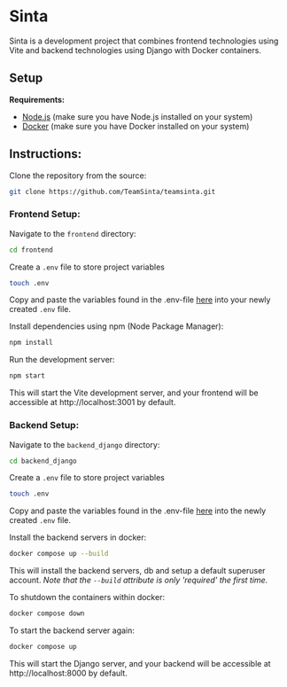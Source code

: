 # Sinta

Sinta is a development project that combines frontend technologies using Vite and backend technologies using Django with Docker containers.

## Setup
__Requirements:__
- [Node.js](https://nodejs.org/en) (make sure you have Node.js installed on your system)
- [Docker](https://www.docker.com/) (make sure you have Docker installed on your system)
  
## Instructions:

Clone the repository from the source: 
```bash
git clone https://github.com/TeamSinta/teamsinta.git
```

### Frontend Setup:

Navigate to the `frontend` directory:
```bash
cd frontend
```

Create a `.env` file to store project variables
```bash
touch .env
```
Copy and paste the variables found in the .env-file [here](https://www.notion.so/teamsinta/React-Frontend-0da83eabeb384987a7ae5914c229bb43?pvs=4#edc1efb6b4ec496f949249740ae6592c) into your newly created `.env` file.



Install dependencies using npm (Node Package Manager):
```bash
npm install
```

Run the development server:
```bash
npm start
```

This will start the Vite development server, and your frontend will be accessible at http://localhost:3001 by default.


### Backend Setup:

Navigate to the `backend_django` directory:
```bash
cd backend_django
```

Create a `.env` file to store project variables
```bash
touch .env
```
Copy and paste the variables found in the .env-file [here](https://www.notion.so/teamsinta/Setup-535411d2a0084082976d1805d768ec3b?pvs=4#7380680e44cc49078148bcedb4b202c5) into the newly created `.env` file.

Install the backend servers in docker:
```bash
docker compose up --build
```
This will install the backend servers, db and setup a default superuser account. _Note that the `--build` attribute is only 'required' the first time._

To shutdown the containers within docker:
```bash
docker compose down
```

To start the backend server again:
```bash
docker compose up
```

This will start the Django server, and your backend will be accessible at http://localhost:8000 by default.

